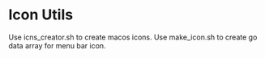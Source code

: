 # Icon Utils

Use icns_creator.sh to create macos icons.
Use make_icon.sh to create go data array for menu bar icon.



